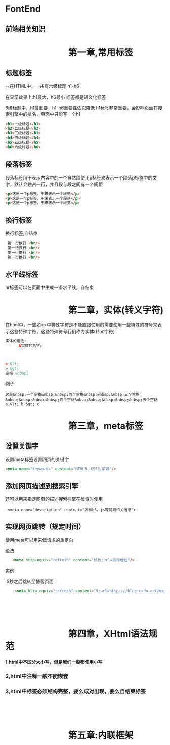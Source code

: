 # FontEnd
## 前端相关知识
#    &nbsp; &nbsp; &nbsp;   &nbsp; &nbsp; &nbsp;  &nbsp; &nbsp; &nbsp; &nbsp; &nbsp; &nbsp; &nbsp; &nbsp; &nbsp; 第一章,常用标签


## 标题标签    

--在HTML中，一共有六级标题    h1-h6   

 在显示效果上:h1最大，h6最小    标签都是语义化标签   

 6级标题中，h1最重要，h1-h6重要性依次降低    h1标签非常重要，会影响页面在搜索引擎中的排名，页面中只能写一个h1

```html
<h1>一级标题</h1>
<h2>二级标题</h2>
<h3>三级标题</h3>
<h4>四级标题</h4>
<h5>五级标题</h5>
<h6>六级标题</h6>
```



## 段落标签

段落标签用于表示内容中的一个自然段使用p标签来表示一个段落p标签中的文字，默认会独占一行，并且段与段之间有一个间距

```html
<p>这是一个p标签，用来表示一个段落</p>
<p>这是一个p标签，用来表示一个段落</p>
<p>这是一个p标签，用来表示一个段落</p>
```



## 换行标签

换行标签,自结束<br/>

```html
 第一行换行 <br/>
 第一行换行 <br/>
 第一行换行 <br/>
 第一行换行 <br/>
```



## 水平线标签

hr标签可以在页面中生成一条水平线，自结束




# &nbsp; &nbsp; &nbsp;   &nbsp; &nbsp; &nbsp;  &nbsp; &nbsp; &nbsp; &nbsp; &nbsp; &nbsp; &nbsp; &nbsp; &nbsp; 第二章，实体(转义字符)

在html中，一些如<>中特殊字符是不能直接使用的需要使用一些特殊的符号来表示这些特殊字符，这些特殊符号我们称为实体(转义字符)

```html
实体的语法:     
      &实体的名字;



< &lt;
> &gt;
空格 &nbsp;
```

例子:

```
这是&nbsp;一个空格&nbsp;&nbsp;两个空格&nbsp;&nbsp;&nbsp;三个空格&nbsp;&nbsp;&nbsp;&nbsp;四个空格&nbsp;&nbsp;&nbsp;&nbsp;&nbsp;五个空格
a &lt; b &gt; c
```



# &nbsp; &nbsp; &nbsp;   &nbsp; &nbsp; &nbsp;  &nbsp; &nbsp; &nbsp; &nbsp; &nbsp; &nbsp; &nbsp; &nbsp; &nbsp; 第三章，meta标签





## 设置关键字

设置meta标签设置网页的关键字

```html
<meta name="keywords" content="HTML5，CSS3,前端"/>
```







## 添加网页描述到搜索引擎


还可以用来指定网页的描述搜索引擎在检索时使用
```
 <meta name="description" content="发布h5，js等前端相关信息">
```





## 实现网页跳转（规定时间）

使用meta可以用来做请求的重定向

语法:

```html
   <meta http-equiv="refresh" content="秒数;url=目标地址"/>
```



实例:

​      5秒之后跳转至博客页面

```html
    <meta http-equiv="refresh" content="5;url=https://blog.csdn.net/qq_35978855/article/details/98761692"/>
```


<br/>
<br/>
<br/>



# &nbsp; &nbsp; &nbsp;   &nbsp; &nbsp; &nbsp;  &nbsp; &nbsp; &nbsp; &nbsp; &nbsp; &nbsp; &nbsp; &nbsp; &nbsp; 第四章，XHtml语法规范

#### 1,html中不区分大小写，但是我们一般都使用小写

### 2,html中注释一般不能嵌套

### 3,html中标签必须结构完整，要么成对出现，要么自结束标签



<br><br><br>


# &nbsp; &nbsp; &nbsp; &nbsp; &nbsp; &nbsp; &nbsp; &nbsp; &nbsp; &nbsp; &nbsp; &nbsp; &nbsp; &nbsp; &nbsp; 第五章:内联框架







